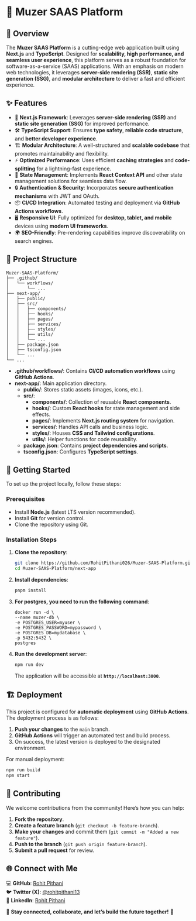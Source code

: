 
# 🚀 Muzer SAAS Platform

## 🌟 Overview

The **Muzer SAAS Platform** is a cutting-edge web application built using **Next.js** and **TypeScript**. Designed for **scalability, high performance, and seamless user experience**, this platform serves as a robust foundation for software-as-a-service (SAAS) applications. With an emphasis on modern web technologies, it leverages **server-side rendering (SSR)**, **static site generation (SSG)**, and **modular architecture** to deliver a fast and efficient experience.

## ✨ Features

-   🚀 **Next.js Framework**: Leverages **server-side rendering (SSR)** and **static site generation (SSG)** for improved performance.
-   🛠 **TypeScript Support**: Ensures **type safety**, **reliable code structure**, and **better developer experience**.
-   🏗 **Modular Architecture**: A well-structured and **scalable codebase** that promotes maintainability and flexibility.
-   ⚡ **Optimized Performance**: Uses efficient **caching strategies** and **code-splitting** for a lightning-fast experience.
-   🔄 **State Management**: Implements **React Context API** and other state management solutions for seamless data flow.
-   🔒 **Authentication & Security**: Incorporates **secure authentication mechanisms** with JWT and OAuth.
-   📦 **CI/CD Integration**: Automated testing and deployment via **GitHub Actions workflows**.
-   🖥 **Responsive UI**: Fully optimized for **desktop, tablet, and mobile** devices using **modern UI frameworks**.
-   🌍 **SEO-Friendly**: Pre-rendering capabilities improve discoverability on search engines.

## 📂 Project Structure

```
Muzer-SAAS-Platform/
├── .github/
│   └── workflows/
│       └── ...
├── next-app/
│   ├── public/
│   ├── src/
│   │   ├── components/
│   │   ├── hooks/
│   │   ├── pages/
│   │   ├── services/
│   │   ├── styles/
│   │   ├── utils/
│   │   └── ...
│   ├── package.json
│   ├── tsconfig.json
│   └── ...
└── ...

```

-   **.github/workflows/**: Contains **CI/CD automation workflows** using **GitHub Actions**.
-   **next-app/**: Main application directory.
    -   **public/**: Stores static assets (images, icons, etc.).
    -   **src/**:
        -   **components/**: Collection of reusable **React components**.
        -   **hooks/**: Custom **React hooks** for state management and side effects.
        -   **pages/**: Implements **Next.js routing system** for navigation.
        -   **services/**: Handles API calls and business logic.
        -   **styles/**: Houses **CSS and Tailwind configurations**.
        -   **utils/**: Helper functions for code reusability.
    -   **package.json**: Contains **project dependencies and scripts**.
    -   **tsconfig.json**: Configures **TypeScript settings**.

## 🚀 Getting Started

To set up the project locally, follow these steps:

### Prerequisites

-   Install **Node.js** (latest LTS version recommended).
-   Install **Git** for version control.
-   Clone the repository using Git.

### Installation Steps

1.  **Clone the repository**:
    
    ```bash
    git clone https://github.com/RohitPithani026/Muzer-SAAS-Platform.git
    cd Muzer-SAAS-Platform/next-app  
    ```
    
2.  **Install dependencies**:
    
    ```bash
    pnpm install    
    ```
    
3. **For postgres, you need to run the following command**:

    ```
    docker run -d \
    --name muzer-db \
    -e POSTGRES_USER=myuser \
    -e POSTGRES_PASSWORD=mypassword \
    -e POSTGRES_DB=mydatabase \
    -p 5432:5432 \
    postgres
    ```

4.  **Run the development server**:
    
    ```bash
    npm run dev  
    ```
    
    The application will be accessible at **`http://localhost:3000`**.

## 🏗 Deployment

This project is configured for **automatic deployment** using **GitHub Actions**. The deployment process is as follows:

1.  **Push your changes** to the `main` branch.
2.  **GitHub Actions** will trigger an automated test and build process.
3.  On success, the latest version is deployed to the designated environment.

For manual deployment:

```bash
npm run build
npm start
```

## 🤝 Contributing

We welcome contributions from the community! Here’s how you can help:

1.  **Fork the repository**.
2.  **Create a feature branch** (`git checkout -b feature-branch`).
3.  **Make your changes** and commit them (`git commit -m "Added a new feature"`).
4.  **Push to the branch** (`git push origin feature-branch`).
5.  **Submit a pull request** for review.

## 🌐 Connect with Me

💻 **GitHub**: [Rohit Pithani](https://github.com/RohitPithani026)  
🐦 **Twitter (X)**: [@rohitpithani13](https://x.com/rohitpithani13)  
🔗 **LinkedIn**: [Rohit Pithani](https://www.linkedin.com/in/rohit-pithani-855018324/)

🚀 **Stay connected, collaborate, and let’s build the future together!** 🚀
